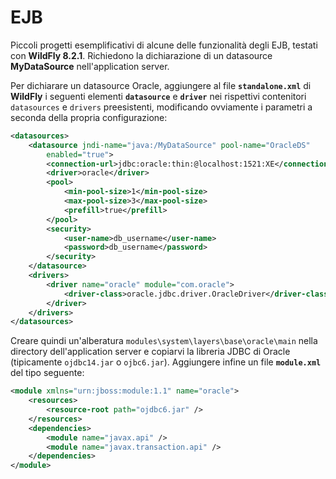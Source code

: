 # EJB
Piccoli progetti esemplificativi di alcune delle funzionalità degli EJB, testati con **WildFly 8.2.1**. Richiedono la dichiarazione di un datasource **MyDataSource** nell'application server.

Per dichiarare un datasource Oracle, aggiungere al file **`standalone.xml`** di **WildFly** i seguenti elementi **`datasource`** e **`driver`** nei rispettivi contenitori `datasources` e `drivers` preesistenti, modificando ovviamente i parametri a seconda della propria configurazione:

```xml
<datasources>
	<datasource jndi-name="java:/MyDataSource" pool-name="OracleDS"
		enabled="true">
		<connection-url>jdbc:oracle:thin:@localhost:1521:XE</connection-url>
		<driver>oracle</driver>
		<pool>
			<min-pool-size>1</min-pool-size>
			<max-pool-size>3</max-pool-size>
			<prefill>true</prefill>
		</pool>
		<security>
			<user-name>db_username</user-name>
			<password>db_username</password>
		</security>
	</datasource>
	<drivers>
		<driver name="oracle" module="com.oracle">
			<driver-class>oracle.jdbc.driver.OracleDriver</driver-class>
		</driver>
	</drivers>
</datasources>
```

Creare quindi un'alberatura `modules\system\layers\base\oracle\main` nella directory dell'application server e copiarvi la libreria JDBC di Oracle (tipicamente `ojdbc14.jar` o `ojbc6.jar`). Aggiungere infine un file **`module.xml`** del tipo seguente:

```xml
<module xmlns="urn:jboss:module:1.1" name="oracle">
	<resources>
		<resource-root path="ojdbc6.jar" />
	</resources>
	<dependencies>
		<module name="javax.api" />
		<module name="javax.transaction.api" />
	</dependencies>
</module>
```
